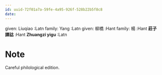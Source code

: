 ```yaml
---
id: uuid-72f01a7a-59fe-4a95-926f-528b22b5f8c8
date: 
---
```


given: Liuqiao :Latn
family: Yang :Latn
given: 柳橋 :Hant
family: 楊 :Hant
**莊子譯詁** :Hant
**Zhuangzi yigu** :Latn
# Note
Careful philological edition.